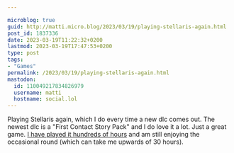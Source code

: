 ```yaml
---

microblog: true
guid: http://matti.micro.blog/2023/03/19/playing-stellaris-again.html
post_id: 1837336
date: 2023-03-19T11:22:32+0200
lastmod: 2023-03-19T17:47:53+0200
type: post
tags:
- "Games"
permalink: /2023/03/19/playing-stellaris-again.html
mastodon:
  id: 110049217834826979
  username: matti
  hostname: social.lol
---
```

Playing Stellaris again, which I do every time a new dlc comes out. The newest dlc is a "First Contact Story Pack" and I do love it a lot. Just a great game. [I have played it hundreds of hours](/2022/11/02/i-just-pledged.html) and am still enjoying the occasional round (which can take me upwards of 30 hours).
